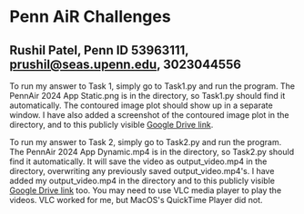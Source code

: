 # Penn AiR Challenges
## Rushil Patel, Penn ID 53963111, prushil@seas.upenn.edu, 3023044556

To run my answer to Task 1, simply go to Task1.py and run the program. The PennAir 2024 App Static.png is in the directory, so Task1.py should find it automatically. The contoured image plot should show up in a separate window. I have also added a screenshot of the contoured image plot in the directory, and to this publicly visible [Google Drive link](https://drive.google.com/file/d/1FU77AWc6vcadLCE2v581Dq6dNyxXZBQq/view?usp=drive_link). 

To run my answer to Task 2, simply go to Task2.py and run the program. The PennAir 2024 App Dynamic.mp4 is in the directory, so Task2.py should find it automatically. It will save the video as output_video.mp4 in the directory, overwriting any previously saved output_video.mp4's. I have added my output_video.mp4 in the directory and to this publicly visible [Google Drive link](https://drive.google.com/file/d/1WzrpGs_gY4ef89lSSR8APVyYfbuHUl-I/view?usp=drive_link) too. You may need to use VLC media player to play the videos. VLC worked for me, but MacOS's QuickTime Player did not. 

